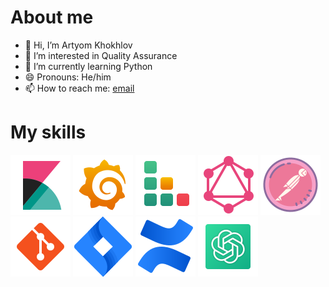 # About me
- 👋 Hi, I’m Artyom Khokhlov
- 👀 I’m interested in Quality Assurance
- 🌱 I’m currently learning Python
- 😄 Pronouns: He/him
- 📫 How to reach me: [email](mailto:art.khakhlou@gmail.com)

# My skills


[![Kibana](/icons/kibana.svg)](https://www.elastic.co/kibana)
[![Grafana](/icons/grafana.svg)](https://grafana.com)
[![Testrail](/icons/testrail.svg)](https://www.testrail.com)
[![GraphQL](/icons/graphql.svg)](https://graphql.org/)
[![Postman](/icons/postman.svg)](https://www.postman.com/)
[![Git](/icons/git.svg)](https://git-scm.com/)
[![Jira](/icons/jira.svg)](https://www.atlassian.com/software/jira)
[![Confluence](/icons/confluence.svg)](https://www.atlassian.com/software/confluence)
[![ChatGPT](/icons/chatgpt.svg)](https://chat.openai.com/)

<!---
ArtyomKhokhlov/ArtyomKhokhlov is a ✨ special ✨ repository because its `README.md` (this file) appears on your GitHub profile.
You can click the Preview link to take a look at your changes.
--->
